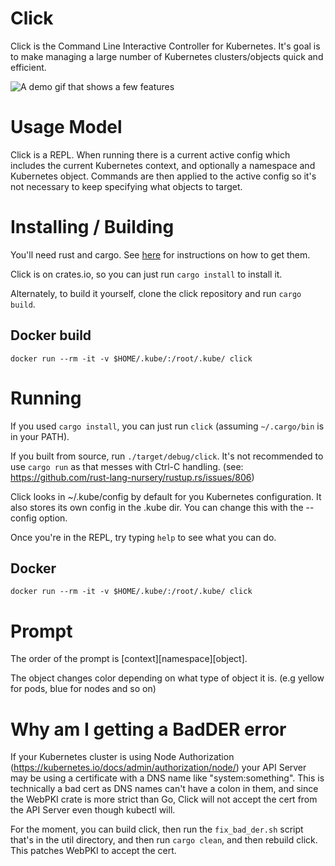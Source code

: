 # Click

Click is the Command Line Interactive Controller for Kubernetes.  It's
goal is to make managing a large number of Kubernetes clusters/objects
quick and efficient.

![A demo gif that shows a few features](https://imgur.com/ft4WHcL.gif)

# Usage Model
Click is a REPL.  When running there is a current active config which
includes the current Kubernetes context, and optionally a namespace
and Kubernetes object.  Commands are then applied to the active config
so it's not necessary to keep specifying what objects to target.

# Installing / Building
You'll need rust and cargo.  See
[here](https://doc.rust-lang.org/cargo/getting-started/installation.html) for instructions on how to
get them.

Click is on crates.io, so you can just run `cargo install` to install it.

Alternately, to build it yourself, clone the click repository and run `cargo build`.

## Docker build

`docker run --rm -it -v $HOME/.kube/:/root/.kube/ click`

# Running
If you used `cargo install`, you can just run `click` (assuming `~/.cargo/bin` is in your PATH).

If you built from source, run `./target/debug/click`.  It's not recommended to use `cargo run`
as that messes with Ctrl-C handling. (see:
https://github.com/rust-lang-nursery/rustup.rs/issues/806)

Click looks in ~/.kube/config by default for you Kubernetes
configuration.  It also stores its own config in the .kube dir.  You
can change this with the --config option.

Once you're in the REPL, try typing `help` to see what you can do.

## Docker

`docker run --rm -it -v $HOME/.kube/:/root/.kube/ click`

# Prompt
The order of the prompt is \[context\]\[namespace\]\[object\].

The object changes color depending on what type of object it is.  (e.g yellow for pods, blue for
nodes and so on)

# Why am I getting a BadDER error
If your Kubernetes cluster is using Node Authorization
(https://kubernetes.io/docs/admin/authorization/node/) your API Server may be using a certificate
with a DNS name like "system:something".  This is technically a bad cert as DNS names can't have a
colon in them, and since the WebPKI crate is more strict than Go, Click will not accept the cert
from the API Server even though kubectl will.  

For the moment, you can build click, then run the `fix_bad_der.sh` script that's in the util
directory, and then run `cargo clean`, and then rebuild click.  This patches WebPKI to accept the
cert.
